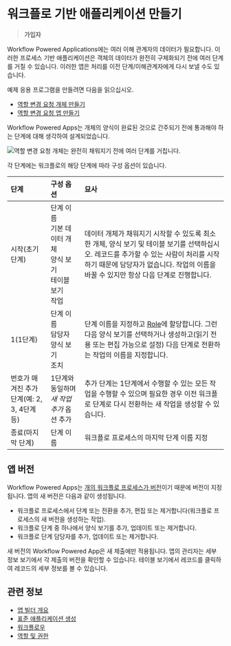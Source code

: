 # 워크플로 기반 애플리케이션 만들기

> **가입자**

Workflow Powered Applications에는 여러 이해 관계자의 데이터가 필요합니다. 이러한 프로세스 기반 애플리케이션은 객체의 데이터가 완전히 구체화되기 전에 여러 단계를 거칠 수 있습니다. 이러한 앱은 처리를 이전 단계/이해관계자에게 다시 보낼 수도 있습니다.

예제 응용 프로그램을 만들려면 다음을 읽으십시오.

* [역할 변경 요청 개체 만들기](./creating-the-role-change-request-object.md)
* [역할 변경 요청 앱 만들기](./creating-the-role-change-request-app.md)

Workflow Powered Apps는 개체의 양식이 완료된 것으로 간주되기 전에 통과해야 하는 단계에 대해 생각하여 설계되었습니다.

![역할 변경 요청 개체는 완전히 채워지기 전에 여러 단계를 거칩니다.](./creating-a-workflow-powered-application/images/02.png)

각 단계에는 워크플로의 해당 단계에 따라 구성 옵션이 있습니다.

| 단계                            | 구성 옵션                                                                               | 묘사                                                                                                                                                                                           |
|:----------------------------- |:----------------------------------------------------------------------------------- |:-------------------------------------------------------------------------------------------------------------------------------------------------------------------------------------------- |
| 시작(초기 단계)                     | 단계 이름 <br /> 기본 데이터 개체 <br /> 양식 보기 <br /> 테이블 보기 <br /> 작업 | 데이터 개체가 채워지기 시작할 수 있도록 최소한 개체, 양식 보기 및 테이블 보기를 선택하십시오. 레코드를 추가할 수 있는 사람이 처리를 시작하기 때문에 담당자가 없습니다. 작업의 이름을 바꿀 수 있지만 항상 다음 단계로 진행합니다.                                                           |
| 1(1단계)                        | 단계 이름 <br /> 담당자 <br /> 양식 보기 <br /> 조치                           | 단계 이름을 지정하고 [Role](../../users-and-permissions/roles-and-permissions/understanding-roles-and-permissions.md)에 할당합니다. 그런 다음 양식 보기를 선택하거나 생성하고(읽기 전용 또는 편집 가능으로 설정) 다음 단계로 전환하는 작업의 이름을 지정합니다. |
| 번호가 매겨진 추가 단계(예: 2, 3, 4단계 등) | 1단계와 동일하며 _새 작업 추가_ 옵션 추가                                                           | 추가 단계는 1단계에서 수행할 수 있는 모든 작업을 수행할 수 있으며 필요한 경우 이전 워크플로 단계로 다시 전환하는 새 작업을 생성할 수 있습니다.                                                                                                          |
| 종료(마지막 단계)                    | 단계 이름                                                                               | 워크플로 프로세스의 마지막 단계 이름 지정                                                                                                                                                                      |

## 앱 버전

Workflow Powered Apps는 [개의 워크플로 프로세스가 버전](../../process-automation/workflow/designing-and-managing-workflows/managing-workflows.md#viewing-and-restoring-workflow-revisions)이기 때문에 버전이 지정됩니다. 앱의 새 버전은 다음과 같이 생성됩니다.

- 워크플로 프로세스에서 단계 또는 전환을 추가, 편집 또는 제거합니다(워크플로 프로세스의 새 버전을 생성하는 작업).
- 워크플로 단계 중 하나에서 양식 보기를 추가, 업데이트 또는 제거합니다.
- 워크플로 단계 담당자를 추가, 업데이트 또는 제거합니다.

새 버전의 Workflow Powered App은 새 제출에만 적용됩니다. 앱의 관리자는 세부 정보 보기에서 각 제출의 버전을 확인할 수 있습니다. 테이블 보기에서 레코드를 클릭하여 레코드의 세부 정보를 볼 수 있습니다.

## 관련 정보

* [앱 빌더 개요](../app-builder.md)
* [표준 애플리케이션 생성](./creating-a-standard-application.md)
* [워크플로우](../../process-automation/workflow/introduction-to-workflow.md)
* [역할 및 권한](../../users-and-permissions/roles-and-permissions/understanding-roles-and-permissions.md)

